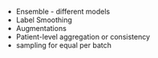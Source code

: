 - Ensemble - different models
- Label Smoothing
- Augmentations
- Patient-level aggregation or consistency
- sampling for equal per batch